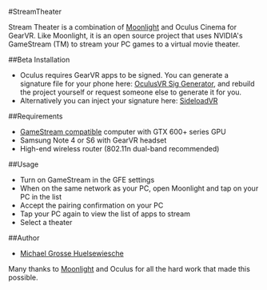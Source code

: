 #StreamTheater

Stream Theater is a combination of [Moonlight](http://moonlight-stream.com) and Oculus Cinema for GearVR.  Like Moonlight, it is an open source project that uses NVIDIA's GameStream (TM) to stream your PC games to a virtual movie theater.

##Beta Installation

* Oculus requires GearVR apps to be signed.  You can generate a signature file for your phone here: [OculusVR Sig Generator](https://developer.oculus.com/osig/), and rebuild the project yourself or request someone else to generate it for you.
* Alternatively you can inject your signature here: [SideloadVR](http://www.sideloadvr.com/)


##Requirements

* [GameStream compatible](http://shield.nvidia.com/play-pc-games/) computer with GTX 600+ series GPU
* Samsung Note 4 or S6 with GearVR headset
* High-end wireless router (802.11n dual-band recommended)

##Usage

* Turn on GameStream in the GFE settings
* When on the same network as your PC, open Moonlight and tap on your PC in the list
* Accept the pairing confirmation on your PC
* Tap your PC again to view the list of apps to stream
* Select a theater

##Author

* [Michael Grosse Huelsewiesche](https://github.com/GTMoogle)  

Many thanks to [Moonlight](https://github.com/moonlight-stream/moonlight-android) and Oculus for all the hard work that made this possible.


